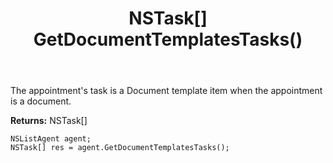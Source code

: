﻿---
uid: crmscript_ref_NSListAgent_GetDocumentTemplatesTasks
title: NSTask[] GetDocumentTemplatesTasks()
intellisense: NSListAgent.GetDocumentTemplatesTasks
keywords: NSListAgent, GetDocumentTemplatesTasks
so.topic: reference
---

The appointment's task is a Document template item when the appointment is a document.


**Returns:** NSTask[]

```crmscript
NSListAgent agent;
NSTask[] res = agent.GetDocumentTemplatesTasks();
```

